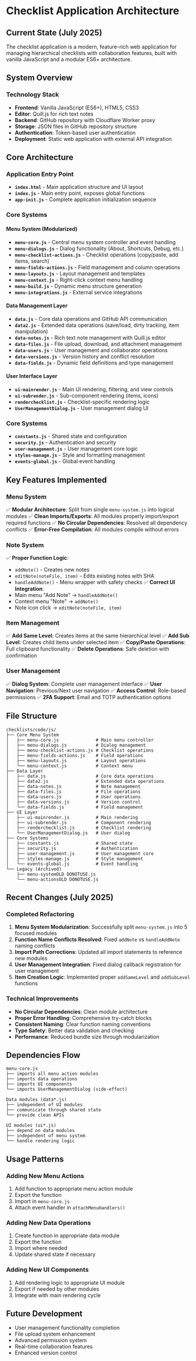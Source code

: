 # Checklist Application Architecture

## Current State (July 2025)

The checklist application is a modern, feature-rich web application for managing hierarchical checklists with collaboration features, built with vanilla JavaScript and a modular ES6+ architecture.

## System Overview

### Technology Stack
- **Frontend**: Vanilla JavaScript (ES6+), HTML5, CSS3
- **Editor**: Quill.js for rich text notes
- **Backend**: GitHub repository with Cloudflare Worker proxy
- **Storage**: JSON files in GitHub repository structure
- **Authentication**: Token-based user authentication
- **Deployment**: Static web application with external API integration

## Core Architecture

### Application Entry Point
- **`index.html`** - Main application structure and UI layout
- **`index.js`** - Main entry point, exposes global functions
- **`app-init.js`** - Complete application initialization sequence

### Core Systems

#### Menu System (Modularized)
- **`menu-core.js`** - Central menu system controller and event handling
- **`menu-dialogs.js`** - Dialog functionality (About, Shortcuts, Debug, etc.)
- **`menu-checklist-actions.js`** - Checklist operations (copy/paste, add items, search)
- **`menu-fields-actions.js`** - Field management and column operations
- **`menu-layouts.js`** - Layout management and templates
- **`menu-context.js`** - Right-click context menu handling
- **`menu-build.js`** - Dynamic menu structure generation
- **`menu-integrations.js`** - External service integrations

#### Data Management Layer
- **`data.js`** - Core data operations and GitHub API communication
- **`data2.js`** - Extended data operations (save/load, dirty tracking, item manipulation)
- **`data-notes.js`** - Rich text note management with Quill.js editor
- **`data-files.js`** - File upload, download, and attachment management
- **`data-users.js`** - User management and collaborator operations
- **`data-versions.js`** - Version history and conflict resolution
- **`data-fields.js`** - Dynamic field definitions and type management

#### User Interface Layer
- **`ui-mainrender.js`** - Main UI rendering, filtering, and view controls
- **`ui-subrender.js`** - Sub-component rendering (items, icons)
- **`renderchecklist.js`** - Checklist-specific rendering logic
- **`UserManagementDialog.js`** - User management dialog UI

### Core Systems
- **`constants.js`** - Shared state and configuration
- **`security.js`** - Authentication and security
- **`user-management.js`** - User management core logic
- **`styles-manage.js`** - Style and formatting management
- **`events-global.js`** - Global event handling

## Key Features Implemented

### Menu System
✅ **Modular Architecture**: Split from single `menu-system.js` into logical modules
✅ **Clean Imports/Exports**: All modules properly import/export required functions
✅ **No Circular Dependencies**: Resolved all dependency conflicts
✅ **Error-Free Compilation**: All modules compile without errors

### Note System
✅ **Proper Function Logic**: 
- `addNote()` - Creates new notes
- `editNote(noteFile, item)` - Edits existing notes with SHA
- `handleAddNote()` - Menu wrapper with safety checks
✅ **Correct UI Integration**:
- Main menu "Add Note" → `handleAddNote()`
- Context menu "Note" → `addNote()`
- Note icon click → `editNote(noteFile, item)`

### Item Management
✅ **Add Same Level**: Creates items at the same hierarchical level
✅ **Add Sub Level**: Creates child items under selected item
✅ **Copy/Paste Operations**: Full clipboard functionality
✅ **Delete Operations**: Safe deletion with confirmation

### User Management
✅ **Dialog System**: Complete user management interface
✅ **User Navigation**: Previous/Next user navigation
✅ **Access Control**: Role-based permissions
✅ **2FA Support**: Email and TOTP authentication options

## File Structure
```
checklists/code/js/
├── Core Menu System
│   ├── menu-core.js              # Main menu controller
│   ├── menu-dialogs.js           # Dialog management
│   ├── menu-checklist-actions.js # Checklist operations
│   ├── menu-fields-actions.js    # Field operations
│   ├── menu-layouts.js           # Layout operations
│   └── menu-context.js           # Context menu
├── Data Layer
│   ├── data.js                   # Core data operations
│   ├── data2.js                  # Extended data operations
│   ├── data-notes.js             # Note management
│   ├── data-files.js             # File operations
│   ├── data-users.js             # User operations
│   ├── data-versions.js          # Version control
│   └── data-fields.js            # Field management
├── UI Layer
│   ├── ui-mainrender.js          # Main rendering
│   ├── ui-subrender.js           # Component rendering
│   ├── renderchecklist.js        # Checklist rendering
│   └── UserManagementDialog.js   # User dialog
├── Core Systems
│   ├── constants.js              # Shared state
│   ├── security.js               # Authentication
│   ├── user-management.js        # User management core
│   ├── styles-manage.js          # Style management
│   └── events-global.js          # Event handling
└── Legacy (Archived)
    ├── menu-systemOLD DONOTUSE.js
    └── menu-actionsOLD DONOTUSE.js
```

## Recent Changes (July 2025)

### Completed Refactoring
1. **Menu System Modularization**: Successfully split `menu-system.js` into 5 focused modules
2. **Function Name Conflicts Resolved**: Fixed `addNote` vs `handleAddNote` naming conflicts
3. **Import Path Corrections**: Updated all import statements to reference new modules
4. **User Management Integration**: Fixed dialog callback registration for user management
5. **Item Creation Logic**: Implemented proper `addSameLevel` and `addSubLevel` functions

### Technical Improvements
- **No Circular Dependencies**: Clean module architecture
- **Proper Error Handling**: Comprehensive try-catch blocks
- **Consistent Naming**: Clear function naming conventions
- **Type Safety**: Better data validation and checking
- **Performance**: Reduced bundle size through modularization

## Dependencies Flow
```
menu-core.js
├── imports all menu action modules
├── imports data operations
├── imports UI components
└── imports UserManagementDialog (side-effect)

Data modules (data*.js)
├── independent of UI modules
├── communicate through shared state
└── provide clean APIs

UI modules (ui*.js)
├── depend on data modules
├── independent of menu system
└── handle rendering logic
```

## Usage Patterns

### Adding New Menu Actions
1. Add function to appropriate menu action module
2. Export the function
3. Import in `menu-core.js`
4. Attach event handler in `attachMenuHandlers()`

### Adding New Data Operations
1. Create function in appropriate data module
2. Export the function
3. Import where needed
4. Update shared state if necessary

### Adding New UI Components
1. Add rendering logic to appropriate UI module
2. Export if needed by other modules
3. Integrate with main rendering cycle

## Future Development
- User management functionality completion
- File upload system enhancement
- Advanced permission system
- Real-time collaboration features
- Enhanced version control
